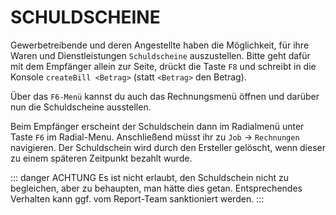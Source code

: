 # SCHULDSCHEINE

Gewerbetreibende und deren Angestellte haben die Möglichkeit, für ihre Waren und Dienstleistungen `Schuldscheine` auszustellen. Bitte geht dafür mit dem Empfänger allein zur Seite, drückt die Taste `F8` und schreibt in die Konsole `createBill <Betrag>` (statt `<Betrag>` den Betrag).

Über das `F6-Menü` kannst du auch das Rechnungsmenü öffnen und darüber nun die Schuldscheine ausstellen.

Beim Empfänger erscheint der Schuldschein dann im Radialmenü unter Taste `F6` im Radial-Menu. Anschließend müsst ihr zu `Job` -> `Rechnungen` navigieren.
Der Schuldschein wird durch den Ersteller gelöscht, wenn dieser zu einem späteren Zeitpunkt bezahlt wurde.

::: danger ACHTUNG
Es ist nicht erlaubt, den Schuldschein nicht zu begleichen, aber zu behaupten, man hätte dies getan. Entsprechendes Verhalten kann ggf. vom Report-Team sanktioniert werden.
:::